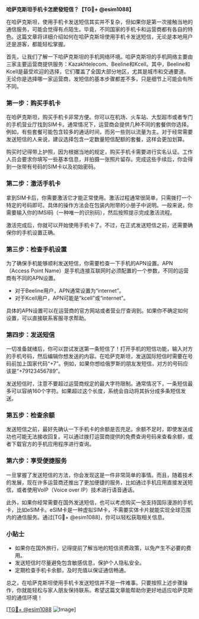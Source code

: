 **哈萨克斯坦手机卡怎麽發短信？【TG💪+ @esim1088】**

在哈萨克斯坦，使用手机卡发送短信其实并不复杂，但如果你是第一次接触当地的通信服务，可能会觉得有点陌生。毕竟，不同国家的手机卡和运营商都有各自的特色。这篇文章将详细介绍如何在哈萨克斯坦使用手机卡发送短信，无论是本地用户还是游客，都能轻松掌握。

首先，让我们了解一下哈萨克斯坦的手机网络环境。哈萨克斯坦的手机网络主要由三家主要运营商提供服务：Kazakhtelecom、Beeline和Kcell。其中，Beeline和Kcell是最受欢迎的选择，它们覆盖了全国大部分地区，尤其是城市和交通要道。无论你是选择哪一家运营商，发短信的基本步骤都差不多，只是细节上可能会有所不同。

### **第一步：购买手机卡**

在哈萨克斯坦，购买手机卡非常方便。你可以在机场、火车站、大型超市或者专门的手机营业厅找到SIM卡。通常情况下，运营商会提供几种不同的套餐供你选择。例如，有些套餐可能包含较多的通话时间，而另一些则以流量为主。对于经常需要发送短信的人来说，建议选择包含一定数量短信配额的套餐，这样会更加划算。

购买时记得带上护照，因为根据当地的规定，购买手机卡需要进行实名认证。工作人员会要求你填写一些基本信息，并拍摄一张照片留存。完成这些手续后，你会得到一张带有号码的SIM卡以及初始密码。

### **第二步：激活手机卡**

拿到SIM卡后，你需要激活它才能正常使用。激活过程通常很简单，只需拨打一个特定的号码即可。具体的操作方法会在包装内附带的小册子中说明。一般来说，你需要输入你的IMSI码（一种唯一的识别码），然后按照提示完成激活流程。

激活完成后，你就可以开始使用手机卡了。不过，在正式发送短信之前，还需要确保你的手机设置正确。

### **第三步：检查手机设置**

为了确保手机能够顺利发送短信，你需要检查一下手机的APN设置。APN（Access Point Name）是手机连接互联网时必须配置的一个参数，不同的运营商有不同的APN设置。

- 对于Beeline用户，APN通常设置为“internet”。
- 对于Kcell用户，APN可能是“kcell”或“internet”。

具体的APN设置可以在运营商的官方网站或者营业厅查询到。如果你不确定如何设置，可以直接联系客服寻求帮助。

### **第四步：发送短信**

一切准备就绪后，你可以尝试发送第一条短信了！打开手机的短信功能，输入对方的手机号码，然后编辑你想发送的内容。在哈萨克斯坦，发送国际短信时需要在号码前加上国家代码“+7”。例如，如果你想给俄罗斯的朋友发短信，对方的号码应该是“+79123456789”。

发送短信时，注意不要超过运营商规定的最大字符限制。通常情况下，一条短信最多可以容纳160个字符。如果超过这个长度，系统会自动将其拆分成多条短信发送。

### **第五步：检查余额**

发送短信之前，最好先确认一下手机卡的余额是否充足。余额不足时，即使发送成功也可能无法接收回复。可以通过拨打运营商提供的免费查询号码来查看余额，或者下载官方的手机应用程序进行查询。

### **第六步：享受便捷服务**

一旦掌握了发送短信的方法，你会发现这是一件非常简单的事情。而且，随着技术的发展，现在许多运营商还推出了更加便捷的服务，比如通过手机应用直接发送短信，或者使用VoIP（Voice over IP）技术进行语音通话。

此外，如果你经常需要在国外发送短信，也可以考虑购买一张支持国际漫游的手机卡，比如eSIM卡。eSIM卡是一种虚拟SIM卡，不需要实体卡片就能实现全球范围内的通信服务。通过[TG💪+ @esim1088]，你可以轻松获取相关信息。

### **小贴士**

- 如果你在国外旅行，记得提前了解当地的短信资费政策，以免产生不必要的费用。
- 发送短信时尽量避免包含敏感信息，保护个人隐私安全。
- 定期检查手机卡余额，及时充值以保证通信畅通。

总之，在哈萨克斯坦使用手机卡发送短信并不是一件难事。只要按照上述步骤操作，你就能轻松与家人朋友保持联系。希望这篇文章能帮助你更好地适应哈萨克斯坦的通信环境！

[[TG💪+ @esim1088](https://t.me/s/esim1088) ![Image](https://i.postimg.cc/4NQfJmqS/Snipaste-2025-05-13-00-14-12.png)]